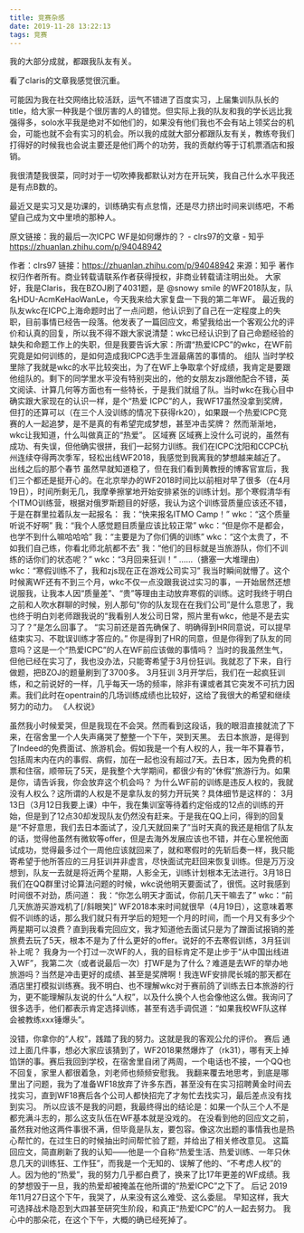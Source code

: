 ```yaml
---
title: 竞赛杂感
date: 2019-11-28 13:22:13
tags: 竞赛
---
```

我的大部分成就，都跟我队友有关。
<!-- more -->

看了claris的文章我感觉很沉重。

可能因为我在社交网络比较活跃，运气不错进了百度实习，上届集训队队长的title，给大家一种我是个很厉害的人的错觉。但实际上我的队友和我的学长远比我强得多，solo水平我是绝对不如他们的，如果没有他们我也不会有站上领奖台的机会，可能也就不会有实习的机会。所以我的成就大部分都跟队友有关，教练夸我们打得好的时候我也会说主要还是他们两个的功劳，我的贡献约等于订机票酒店和报销。

我很清楚我很菜，同时对于一切吹捧我都默认对方在开玩笑，我自己什么水平我还是有点B数的。

最近又是实习又是功课的，训练确实有点怠惰，还是尽力挤出时间来训练吧，不希望自己成为文中里喷的那种人。

原文链接：我的最后一次ICPC WF是如何爆炸的？ - clrs97的文章 - 知乎
https://zhuanlan.zhihu.com/p/94048942

作者：clrs97
链接：https://zhuanlan.zhihu.com/p/94048942
来源：知乎
著作权归作者所有。商业转载请联系作者获得授权，非商业转载请注明出处。
大家好，我是Claris，我在BZOJ刷了4031题，是 
@snowy smile
的WF2018队友，队名HDU-AcmKeHaoWanLe，今天我来给大家复盘一下我的第二年WF。
最近我的队友wkc在ICPC上海命题时出了一点问题，他认识到了自己在一定程度上的失职，目前事情已经告一段落。他发表了一篇回应文，希望我给出一个客观公允的评价和认真的回复，所以我不得不跟大家说清楚：wkc已经认识到了自己命题经验的缺失和命题工作上的失职，但是我要告诉大家：所谓“热爱ICPC”的wkc，在WF前究竟是如何训练的，是如何造成我ICPC选手生涯最痛苦的事情的。
组队
当时学校里除了我就是wkc的水平比较突出，为了在WF上争取拿个好成绩，我肯定是要跟他组队的。剩下的同学里水平没有特别突出的，他的女朋友zjs跟他配合不错，英文阅读、计算几何等方面也有一些特长，于是我们就组了队。当时wkc在我心目中确实跟大家现在的认识一样，是个“热爱 ICPC”的人，我WF17虽然没拿到奖牌，但打的还算可以（在三个人没训练的情况下获得rk20），如果跟一个热爱ICPC竞赛的人一起追梦，是不是真的有希望完成梦想，甚至冲击奖牌？
然而渐渐地， wkc让我知道，什么叫做真正的“热爱”。
区域赛
区域赛上没什么可说的，虽然有成功、有失误，但他确实很拼，我们一起努力训练。我们在ICPC沈阳和CCPC杭州连续夺得两次季军，轻松出线WF2018，我感觉到我离我的梦想越来越近了。
出线之后的那个春节
虽然早就知道稳了，但在我们看到黄教授的博客官宣后，我们三个都还是挺开心的。在北京举办的WF2018时间比以前相对早了很多（在4月19日），时间所剩无几，我摩拳擦掌地开始安排紧张的训练计划。那个寒假清华有个ITMO训练营，根据对俄罗斯题目的好感，我认为这个训练营质量应该还不错，于是在群里拉着队友一起报名：
我：“快来报名ITMO Camp！”
wkc：“这个质量听说不好啊”
我：“我个人感觉题目质量应该比较正常”
wkc：“但是你不是都会，也学不到什么嘛哈哈哈”
我：“主要是为了你们俩的训练”
wkc：“这个太贵了，不如我们自己练，你看北师北航都不去”
我：“他们的目标就是当旅游队，你们不训练的话你们的状态呢？”
wkc：“3月回来狂训！”
……（搪塞一大堆理由）
wkc：“寒假训练不了，我和zjs现在正在游戏公司实习”
我当时瞬间就懵了。这个时候离WF还有不到三个月，wkc不仅一点没跟我说过实习的事，一开始居然还想说服我，让我本人因“质量差”、“贵”等理由主动放弃寒假的训练。这时我终于明白之前和人吹水群聊的时候，别人那句“你的队友现在在我们公司”是什么意思了，我也终于明白刘老师跟我说的“我看别人发公司日常，照片里有wkc，他是不是去实习了？”是怎么回事了。
“实习前还是首先确保了、明确得到HR同意说，可以提早结束实习、不耽误训练才答应的。”
你是得到了HR的同意，但是你得到了队友的同意吗？这是一个“热爱ICPC”的人在WF前应该做的事情吗？
当时的我虽然生气，但他已经在实习了，我也没办法，只能寄希望于3月份狂训。我就忍了下来，自行做题，把BZOJ的题量刷到了3700多。
3月狂训
3月开学后，我们在一起疯狂训练，和之前说好的一样，几乎每天一场的频率，除非有课或者其它突发不可抗力因素。我们此时在opentrain的几场训练成绩也比较好，这给了我很大的希望和继续努力的动力。
《人权说》
 
虽然我小时候爱哭，但是我现在不会哭。然而看到这段话，我的眼泪直接就流了下来，在宿舍里一个人失声痛哭了整整一个下午，哭到天黑。
去日本旅游，是得到了Indeed的免费面试、旅游机会。假如我是一个有人权的人，我一年不算春节，包括周末内在内的事假、病假，加在一起也没有超过7天。去日本，因为免费的机票和住宿，顺带玩了5天，是我整个大学期间，都很少有的”休假”旅游行为。如果是你，请告诉我，你会放弃这个机会吗？ 
为什么WF前的训练是违反人权的，我就没有人权么？这所谓的人权是不是拿队友的努力开玩笑？具体细节是这样的：
3月13日（3月12日我要上课）中午，我在集训室等待着约定俗成的12点的训练的开始，但是到了12点30却发现队友仍然没有赶来。于是我在QQ上问，得到的回复是“不好意思，我们去日本面试了，没几天就回来了”当时天真的我还是相信了队友的话，觉得他虽然有微软等offer，但是去海外发展应该也不错，并在心里祝他面试成功，觉得最多过个一周他应该就回来了，就和寒假时的先斩后奏一样，我只能寄希望于他所答应的三月狂训并非虚言，尽快面试完赶回来恢复训练。但是万万没想到，队友一去就是将近两个星期，人影全无，训练计划根本无法进行。3月18日我们在QQ群里讨论算法问题的时候，wkc说他明天要面试了，很慌。这时我感到时间很不对劲，质问道：
我：“你怎么明天才面试，你前几天干嘛去了”
wkc：“前几天旅游买游戏机了[/斜眼笑]”
WF2018本来时间就很早（4月19日），这意味着寒假不训练的话，那么我们就只有开学后的短短一个月的时间，而一个月又有多少个两星期可以浪费？直到我看完回应文，我才知道他去面试只是为了蹭面试报销的差旅费去玩了5天，根本不是为了什么更好的offer。说好的不去寒假训练，3月狂训补上呢？
我身为一个打过一次WF的人，我的目标肯定不是止步于“从中国出线进入WF”，我第二次（或者说最后一次）打WF是为了什么？难道是去WF的举办地旅游吗？当然是冲击更好的成绩、甚至是奖牌啊！我连WF安排爬长城的那天都在酒店里打模拟训练赛。我不明白、也不理解wkc对于赛前鸽了训练去日本旅游的行为，更不能理解队友说的什么“人权”，以及什么换个人也会像他这么做。我询问了很多选手，他们都表示肯定选择训练，甚至有选手调侃道：“如果我校WF队这样会被教练xxx锤爆头”。
 
没错，你拿你的“人权”，践踏了我的努力。这就是我的客观公允的评价。
赛后
通过上面几件事，想必大家应该猜到了，WF2018果然爆炸了（rk31），哪有天上掉馅饼的事。赛后我回到学校，在宿舍里自闭了两周，一个电话也不接，一个QQ也不回复，家里人都很着急，刘老师也频频安慰我。
我翻来覆去地思考，到底是哪里出了问题，我为了准备WF18放弃了许多东西，甚至没有在实习招聘黄金时间去找实习，直到WF18赛后各个公司人都快招完了才匆忙去找实习，最后差点没有找到实习。
所以应该不是我的问题，我最终得出的结论是：如果一个队三个人不是都充满斗志的，那么这支队伍在WF基本就是没戏的。
在没看到他的回应文之前，虽然我对他这两件事很不满，但毕竟是队友，要包容。像这次出题的事情我也是热心帮忙的，在过生日的时候抽出时间帮忙验了题，并给出了相关修改意见。
这篇回应文，简直刷新了我的认知——他是一个自称“热爱生活、热爱训练、一年只休息几天的训练狂、工作狂”，而我是一个无知的、误解了他的、“不考虑人权”的人。因为他的“热爱”，我的努力几乎都白费了，换来了比17年更差的WF成绩。我的梦想毁于一旦，我的热爱却被掩盖在他所谓的“热爱ICPC”之下了。
后记
2019年11月27日这个下午，我哭了，从来没有这么难受、这么委屈。
早知这样，我大可选择战术隐忍到大四甚至研究生阶段，和真正“热爱ICPC”的人一起去努力。
我心中的那朵花，在这个下午，大概的确已经死掉了。

